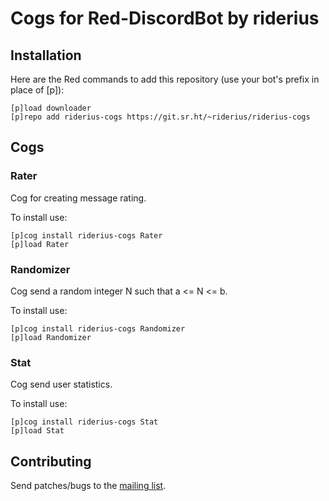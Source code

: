 # Cogs for Red-DiscordBot by riderius
## Installation

Here are the Red commands to add this repository (use your bot's prefix in place of [p]):
```
[p]load downloader
[p]repo add riderius-cogs https://git.sr.ht/~riderius/riderius-cogs
```

## Cogs
### Rater
Cog for creating message rating.

To install use:
```
[p]cog install riderius-cogs Rater
[p]load Rater
```
### Randomizer
Cog send a random integer N such that a <= N <= b.

To install use:
```
[p]cog install riderius-cogs Randomizer
[p]load Randomizer
```

### Stat
Cog send user statistics.

To install use:
```
[p]cog install riderius-cogs Stat
[p]load Stat
```
## Contributing
Send patches/bugs to the [mailing list](https://lists.sr.ht/~riderius/public-inbox).
